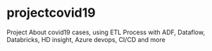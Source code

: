# projectcovid19
Project About covid19 cases, using ETL Process with ADF, Dataflow, Databricks, HD insight, Azure devops, CI/CD and more
